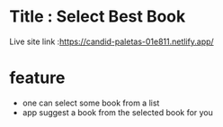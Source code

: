# Title : Select Best Book

Live site link :https://candid-paletas-01e811.netlify.app/

# feature

- one can select some book from a list
- app suggest a book from the selected book for you
